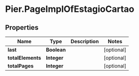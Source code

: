 # Pier.PageImplOfEstagioCartao

## Properties
Name | Type | Description | Notes
------------ | ------------- | ------------- | -------------
**last** | **Boolean** |  | [optional] 
**totalElements** | **Integer** |  | [optional] 
**totalPages** | **Integer** |  | [optional] 



